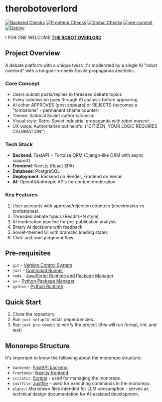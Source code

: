 # therobotoverlord

[![Backend Checks](https://github.com/joshSzep/therobotoverlord/actions/workflows/backend-checks.yml/badge.svg)](https://github.com/joshSzep/therobotoverlord/actions/workflows/backend-checks.yml)
[![Frontend Checks](https://github.com/joshSzep/therobotoverlord/actions/workflows/frontend-checks.yml/badge.svg)](https://github.com/joshSzep/therobotoverlord/actions/workflows/frontend-checks.yml)
[![Global Checks](https://github.com/joshSzep/therobotoverlord/actions/workflows/global-checks.yml/badge.svg)](https://github.com/joshSzep/therobotoverlord/actions/workflows/global-checks.yml)
[![pre-commit](https://img.shields.io/badge/pre--commit-enabled-brightgreen?logo=pre-commit)](https://github.com/pre-commit/pre-commit)
[![Deploy](https://render.com/api/v1/services/srv-d0u3f5be5dus738jr9h0/deploys/latest/badge)](https://render.com)


I FOR ONE WELCOME [**THE ROBOT OVERLORD**](https://therobotoverlord.com)

## Project Overview

A debate platform with a unique twist: it's moderated by a single AI "robot overlord" with a tongue-in-cheek Soviet propaganda aesthetic.

### Core Concept
- Users submit posts/replies to threaded debate topics
- Every submission goes through AI analysis before appearing
- AI either APPROVES (post appears) or REJECTS (becomes a "tombstone" - permanent shame counter)
- Theme: Satirical Soviet authoritarianism
- Visual style: Retro-Soviet industrial propaganda with robot mascot
- UX voice: Authoritarian but helpful ("CITIZEN, YOUR LOGIC REQUIRES CALIBRATION")

### Tech Stack
- **Backend**: FastAPI + Tortoise ORM (Django-like ORM with async support)
- **Frontend**: Next.js (React SPA)
- **Database**: PostgreSQL
- **Deployment**: Backend on Render, Frontend on Vercel
- **AI**: OpenAI/Anthropic APIs for content moderation

### Key Features
1. User accounts with approval/rejection counters (checkmarks vs tombstones)
2. Threaded debate topics (Reddit/HN style)
3. AI moderation pipeline for pre-publication analysis
4. Binary AI decisions with feedback
5. Soviet-themed UI with dramatic loading states
6. Click-and-wait judgment flow

## Pre-requisites

- `git` - [Version Control System](https://git-scm.com/)
- `just` - [Command Runner](https://just.systems/)
- `node` - [JavaScript Runtime and Package Manager](https://nodejs.org/)
- `uv` - [Python Package Manager](https://github.com/urbit/uv)
- `python` - [Python Runtime](https://www.python.org/)

## Quick Start

1. Clone the repository.
2. Run `just setup` to install dependencies.
3. Run `just pre-commit` to verify the project (this will run format, lint, and test)

## Monorepo Structure

It's important to know the following about the monorepo structure:

- `backend/`: [FastAPI backend](./backend/README.md).
- `frontend/`: [Next.js frontend](./frontend/README.md).
- `scripts/`: [Scripts](./scripts/README.md) - used for managing the monorepo.
- `justfile`: [Justfile](./justfile) - used for executing commands in the monorepo.
- `plans/`: Markdown files intended for LLM consumption - serves as technical design documentation for AI-assisted development.
